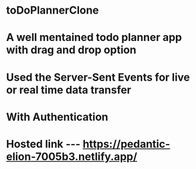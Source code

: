 # toDoPlannerClone


# A well mentained todo planner app with drag and drop option 
# Used the Server-Sent Events for live or real time data transfer 
# With Authentication 

# Hosted link --- https://pedantic-elion-7005b3.netlify.app/
